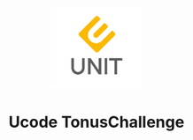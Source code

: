 <p align="center">
    <img src="https://github.com/FightForDobro/TonusChallenge/blob/master/.hidden/1024px-UNIT-LOGO-Yellow-vertical-removebg-preview.png?raw=true" height="150px" alt="UnitLogo">
</p>
<h1 align="center">Ucode TonusChallenge</h1>
